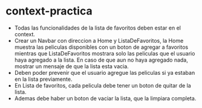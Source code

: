 # context-practica

- Todas las funcionalidades de la lista de favoritos deben estar en el context.
- Crear un Navbar con direccion a Home y ListaDeFavoritos, la Home muestra las peliculas disponibles con un boton de agregar a favoritos mientras que ListaDeFavoritos mostrara solo las peliculas que el usuario haya agregado a la lista. En caso de que aun no haya agregado nada, mostrar un mensaje de que la lista esta vacia.
- Deben poder prevenir que el usuario agregue las peliculas si ya estaban en la lista previamente.
- En Lista de favoritos, cada pelicula debe tener un boton de quitar de la lista.
- Ademas debe haber un boton de vaciar la lista, que la limpiara completa.